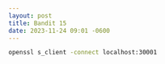 ```yaml
---
layout: post
title: Bandit 15
date: 2023-11-24 09:01 -0600
---
```



```bash
openssl s_client -connect localhost:30001
```

